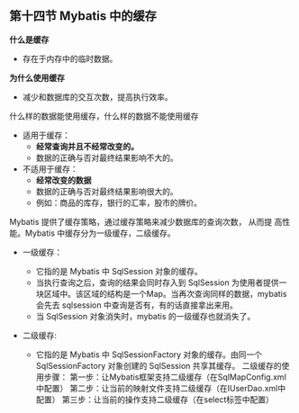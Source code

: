 ## 第十四节 Mybatis 中的缓存

**什么是缓存**
* 存在于内存中的临时数据。

**为什么使用缓存**
* 减少和数据库的交互次数，提高执行效率。

什么样的数据能使用缓存，什么样的数据不能使用缓存
* 适用于缓存：
  * **经常查询并且不经常改变的。**
  * 数据的正确与否对最终结果影响不大的。
* 不适用于缓存：
  * **经常改变的数据**
  * 数据的正确与否对最终结果影响很大的。
  * 例如：商品的库存，银行的汇率，股市的牌价。

Mybatis 提供了缓存策略，通过缓存策略来减少数据库的查询次数， 从而提
高性能。Mybatis 中缓存分为一级缓存，二级缓存。

* 一级缓存：
  * 它指的是 Mybatis 中 SqlSession 对象的缓存。
  * 当执行查询之后，查询的结果会同时存入到 SqlSession 为使用者提供一块区域中。该区域的结构是一个Map。当再次查询同样的数据，mybatis 会先去 sqlsession 中查询是否有，有的话直接拿出来用。
  * 当 SqlSession 对象消失时，mybatis 的一级缓存也就消失了。
	
* 二级缓存:
  * 它指的是 Mybatis 中 SqlSessionFactory 对象的缓存。由同一个SqlSessionFactory 对象创建的 SqlSession 共享其缓存。
		二级缓存的使用步骤：
			第一步：让Mybatis框架支持二级缓存（在SqlMapConfig.xml中配置）
			第二步：让当前的映射文件支持二级缓存（在IUserDao.xml中配置）
			第三步：让当前的操作支持二级缓存（在select标签中配置）


